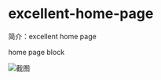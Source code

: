 # excellent-home-page

简介：excellent home page

home page block

![截图](https://gw.alicdn.com/tfs/TB1l0KttDtYBeNjy1XdXXXXyVXa-2770-1540.png)
